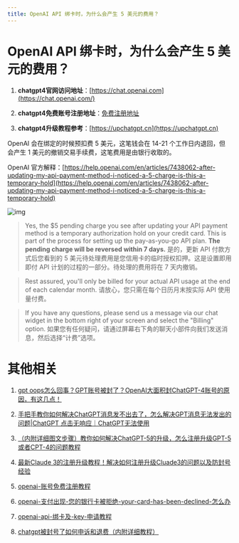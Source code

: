 ```yaml
---
title: OpenAI API 绑卡时，为什么会产生 5 美元的费用？
---
```

# OpenAI API 绑卡时，为什么会产生 5 美元的费用？

1. **chatgpt4官网访问地址**：[https://chat.openai.com](https://chat.openai.com/)

2. **chatgpt4免费账号注册地址**：[免费注册地址](https://upchatgpt.cn/openai%E7%9A%84chatgpt%E6%B3%A8%E5%86%8C/)

3. **chatgpt4升级教程参考**：[https://upchatgpt.cn](https://upchatgpt.cn)

OpenAI 会在绑定的时候预扣费 5 美元，这笔钱会在 14-21 个工作日内退回，但会产生 1 美元的撤销交易手续费，这笔费用是由银行收取的。

OpenAI 官方解释：[https://help.openai.com/en/articles/7438062-after-updating-my-api-payment-method-i-noticed-a-5-charge-is-this-a-temporary-hold](https://help.openai.com/en/articles/7438062-after-updating-my-api-payment-method-i-noticed-a-5-charge-is-this-a-temporary-hold)

![img](https://pic1.zhimg.com/80/v2-d3f8cc5ef89a78459d4df7ad60deb430_1440w.png)


> Yes, the $5 pending charge you see after updating your API payment method is a temporary authorization hold on your credit card. This is part of the process for setting up the pay-as-you-go API plan. **The pending charge will be reversed within 7 days.** 是的，更新 API 付款方式后您看到的 5 美元待处理费用是您信用卡的临时授权扣押。这是设置即用即付 API 计划的过程的一部分。待处理的费用将在 7 天内撤销。
 

> Rest assured, you'll only be billed for your actual API usage at the end of each calendar month. 请放心，您只需在每个日历月末按实际 API 使用量付费。

> If you have any questions, please send us a message via our chat widget in the bottom right of your screen and select the "Billing" option. 如果您有任何疑问，请通过屏幕右下角的聊天小部件向我们发送消息，然后选择“计费”选项。


# 其他相关

1. [gpt oops怎么回事？GPT账号被封了？OpenAI大面积封ChatGPT-4账号的原因，有这几点！](https://openssora.com/chatgpt-upgrade-plus-gpt/)

2. [手把手教你如何解决ChatGPT消息发不出去了，怎么解决GPT消息无法发出的问题|ChatGPT 点击无响应｜ChatGPT无法使用](https://openssora.com/how-ChatGPT-消息发不出去了/)

3. [（内附详细图文步骤）教你如何解决ChatGPT-5的升级，怎么注册升级GPT-5或者CPT-4的问题教程](https://openssora.com/how-register-gpt5-如何注册升级chatgpt5/)
4. [最新Claude 3的注册升级教程！解决如何注册升级Cluade3的问题以及防封号经验](https://openssora.com/how-register-claude3-如何注册升级Cluade3/)
5. [openai-账号免费注册教程](https://openssora.com/openai-账号免费注册教程/)
6. [openai-支付出现-您的银行卡被拒绝-your-card-has-been-declined-怎么办](https://openssora.com/openai-支付出现-您的银行卡被拒绝-your-card-has-been-declined-怎么办/)
7. [openai-api-绑卡及-key-申请教程](https://openssora.com/openai-api-绑卡及-key-申请教程/)
8. [chatgpt被封号了如何申诉和退费（内附详细教程）](https://openssora.com/how-chatgpt-banned-refund-appeal/)